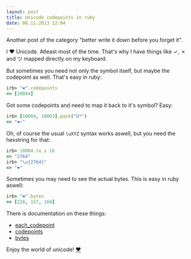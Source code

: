 ```yaml
---
layout: post
title: Unicode codepoints in ruby
date: 06.11.2013 12:04
---
```

Another post of the category "better write it down before you forget it".

I ❤ Unicode. Atleast most of the time. That's why I have things like ✓, ✗ and
ツ mapped directly on my keyboard.

But sometimes you need not only the symbol itself, but maybe the codepoint as well. That's easy in ruby:

~~~ruby
irb> "❤".codepoints
=> [10084]
~~~

Got some codepoints and need to map it back to it's symbol? Easy:

~~~ruby
irb> [10084, 10003].pack("U*")
=> "❤✓"
~~~

Oh, of course the usual `\uXYZ` syntax works aswell, but you need the hexstring for that:

~~~ruby
irb> 10084.to_s 16
=> "2764"
irb> "\u{2764}"
=> "❤"
~~~

Sometimes you may need to see the actual bytes. This is easy in ruby aswell:

~~~ruby
irb> "❤".bytes
=> [226, 157, 164]
~~~

There is documentation on these things:

* [each_codepoint][]
* [codepoints][]
* [bytes][]

Enjoy the world of unicode! [❤][unicode-heart]

[each_codepoint]: http://www.ruby-doc.org/core-2.0.0/String.html#method-i-each_codepoint
[codepoints]: http://www.ruby-doc.org/core-2.0.0/String.html#method-i-codepoints
[bytes]: http://www.ruby-doc.org/core-2.0.0/String.html#method-i-bytes
[unicode-heart]: http://codepoints.net/U+2764
